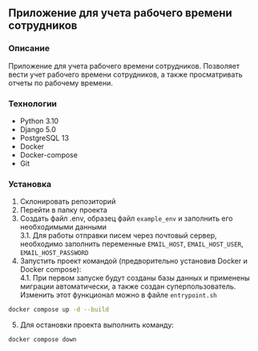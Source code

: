 ## Приложение для учета рабочего времени сотрудников
### Описание
Приложение для учета рабочего времени сотрудников. Позволяет вести учет рабочего времени сотрудников, а также просматривать отчеты по рабочему времени.
### Технологии
- Python 3.10
- Django 5.0
- PostgreSQL 13
- Docker
- Docker-compose
- Git

### Установка
1. Склонировать репозиторий
2. Перейти в папку проекта
3. Создать файл .env, образец файл `example_env` и заполнить его необходимыми данными  
3.1. Для работы отправки писем через почтовый сервер, необходимо заполнить переменные `EMAIL_HOST`, `EMAIL_HOST_USER`, `EMAIL_HOST_PASSWORD`
4. Запустить проект командой (предворительно установив Docker и Docker compose):  
4.1. При первом запуске будут созданы базы данных и применены миграции автоматически, а также создан суперпользователь. Изменить этот функционал можно в файле `entrypoint.sh`
```bash
docker compose up -d --build
```
5. Для остановки проекта выполнить команду:
```bash
docker compose down
```
